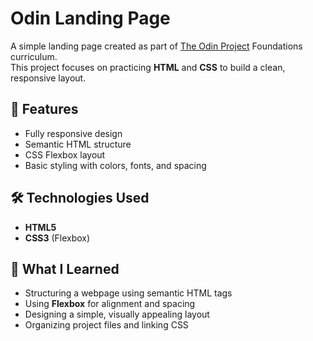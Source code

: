# Odin Landing Page

A simple landing page created as part of [The Odin Project](https://www.theodinproject.com/) Foundations curriculum.  
This project focuses on practicing **HTML** and **CSS** to build a clean, responsive layout.

## 📌 Features
- Fully responsive design  
- Semantic HTML structure  
- CSS Flexbox layout  
- Basic styling with colors, fonts, and spacing

## 🛠️ Technologies Used
- **HTML5**  
- **CSS3** (Flexbox)

## 📖 What I Learned
- Structuring a webpage using semantic HTML tags  
- Using **Flexbox** for alignment and spacing  
- Designing a simple, visually appealing layout  
- Organizing project files and linking CSS

